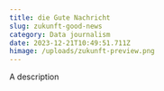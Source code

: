 ```yaml
---
title: die Gute Nachricht
slug: zukunft-good-news
category: Data journalism
date: 2023-12-21T10:49:51.711Z
himage: /uploads/zukunft-preview.png
---
```

A description